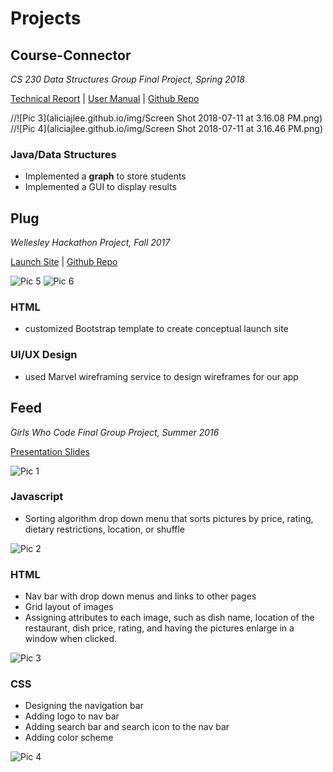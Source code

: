 # Projects


## Course-Connector
*CS 230 Data Structures Group Final Project, Spring 2018*

[Technical Report](https://docs.google.com/document/d/1XSgJt3cxsU9k58Zlc0zwFKJOaNhW3H4EuJUmnofWGMg/edit) |
[User Manual](https://docs.google.com/document/d/10Vn2KCdLEr9AOBM4kcwZwQS7zYHJWkHHsxLlp-CN7sU/edit?usp=sharing) |
[Github Repo](https://github.com/aliciajlee/CourseConnector)

//![Pic 3](aliciajlee.github.io/img/Screen Shot 2018-07-11 at 3.16.08 PM.png)
//![Pic 4](aliciajlee.github.io/img/Screen Shot 2018-07-11 at 3.16.46 PM.png)

### Java/Data Structures
* Implemented a **graph** to store students
* Implemented a GUI to display results



## Plug
*Wellesley Hackathon Project, Fall 2017*

[Launch Site](https://aliciajlee.github.io/Plug/) |
[Github Repo](https://github.com/aliciajlee/Plug)

![Pic 5](aliciajlee.github.io/img/plug1.png)
![Pic 6](aliciajlee.github.io/img/plug2.png)

### HTML
* customized Bootstrap template to create conceptual launch site

### UI/UX Design
* used Marvel wireframing service to design wireframes for our app


## Feed
*Girls Who Code Final Group Project, Summer 2016*

[Presentation Slides](https://docs.google.com/presentation/d/14OPGsB98vPvlWRRXpHc82Rqpk7fnCCp_prPhfxGCalE/edit?usp=sharing)

![Pic 1](aliciajlee.github.io/img/home.png)

### Javascript
* Sorting algorithm drop down menu that sorts pictures by price, rating, dietary restrictions, location, or shuffle

![Pic 2](aliciajlee.github.io/img/sort.png)

### HTML 
* Nav bar with drop down menus and links to other pages
* Grid layout of images 
* Assigning attributes to each image, such as dish name, location of the restaurant, dish price, rating, and having the pictures enlarge in a window when clicked.

![Pic 3](aliciajlee.github.io/img/upload.png)

### CSS
* Designing the navigation bar
* Adding logo to nav bar 
* Adding search bar and search icon to the nav bar
* Adding color scheme 

![Pic 4](aliciajlee.github.io/img/login.png)

